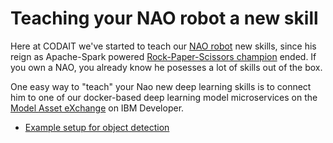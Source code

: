 # Teaching your NAO robot a new skill

Here at CODAIT we've started to teach our [NAO robot](https://en.wikipedia.org/wiki/Nao_(robot)) new skills, since his reign as Apache-Spark powered [Rock-Paper-Scissors champion](https://twitter.com/marvinwinsagain) ended. If you own a NAO, you already know he posesses a lot of skills out of the box. 

One easy way to "teach" your Nao new deep learning skills is to connect him to one of our docker-based deep learning model microservices on the [Model Asset eXchange](https://developer.ibm.com/exchanges/models/) on IBM Developer.

 * [Example setup for object detection](README_object_detection.md)
